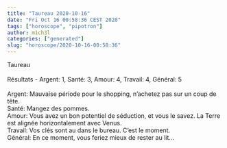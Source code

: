 ```yaml
---
title: "Taureau 2020-10-16"
date: "Fri Oct 16 00:58:36 CEST 2020"
tags: ["horoscope", "pipotron"]
author: m1ch3l
categories: ["generated"]
slug: "horoscope/2020-10-16-00:58:36"
---
```


Taureau<br>
<br>
Résultats - Argent: 1, Santé: 3, Amour: 4, Travail: 4, Général: 5<br>
<br>
Argent:  Mauvaise période pour le shopping, n’achetez pas sur un coup de tête. <br>
Santé:   Mangez des pommes. <br>
Amour:   Vous avez un bon potentiel de séduction, et vous le savez. La Terre est alignée horizontalement avec Venus.<br>
Travail: Vos clés sont au dans le bureau. C’est le moment.<br>
Général: En ce moment, vous feriez mieux de rester au lit...<br>
